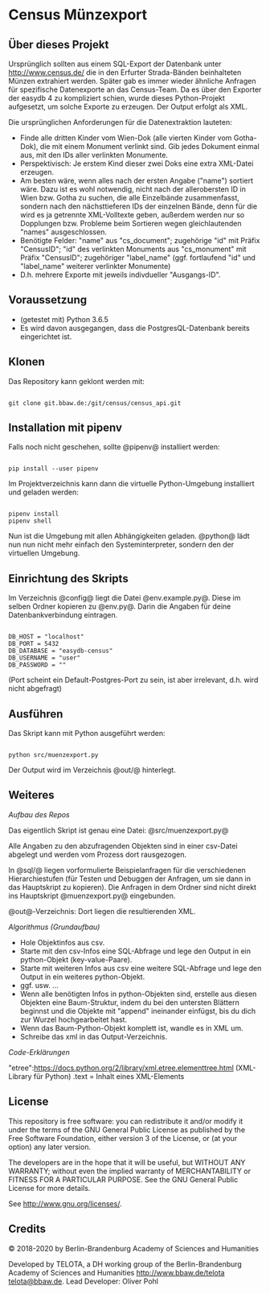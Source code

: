# Census Münzexport

## Über dieses Projekt

Ursprünglich sollten aus einem SQL-Export der Datenbank unter http://www.census.de/ die in den Erfurter Strada-Bänden beinhalteten Münzen extrahiert werden. Später gab es immer wieder ähnliche Anfragen für spezifische Datenexporte  an das Census-Team. Da es über den Exporter der easydb 4 zu kompliziert schien, wurde dieses Python-Projekt aufgesetzt, um solche Exporte zu erzeugen. Der Output erfolgt als XML.

Die ursprünglichen Anforderungen für die Datenextraktion lauteten:
* Finde alle dritten Kinder vom Wien-Dok (alle vierten Kinder vom Gotha-Dok), die mit einem Monument verlinkt sind. Gib jedes Dokument einmal aus, mit den IDs aller verlinkten Monumente.
* Perspektivisch: Je erstem Kind dieser zwei Doks eine extra XML-Datei erzeugen.
* Am besten wäre, wenn alles nach der ersten Angabe ("name") sortiert wäre. Dazu ist es wohl notwendig, nicht nach der allerobersten ID in Wien bzw. Gotha zu suchen, die alle Einzelbände zusammenfasst, sondern nach den nächsttieferen IDs der einzelnen Bände, denn für die wird es ja getrennte XML-Volltexte geben, außerdem werden nur so Dopplungen bzw. Probleme beim Sortieren wegen gleichlautenden "names" ausgeschlossen.
* Benötigte Felder:
"name" aus "cs_document"; zugehörige "id" mit Präfix "CensusID"; "id" des verlinkten Monuments aus "cs_monument" mit Präfix "CensusID"; zugehöriger "label_name" (ggf. fortlaufend "id" und "label_name" weiterer verlinkter Monumente)
* D.h. mehrere Exporte mit jeweils indivdueller "Ausgangs-ID". 

## Voraussetzung

* (getestet mit) Python 3.6.5
* Es wird davon ausgegangen, dass die PostgresQL-Datenbank bereits eingerichtet ist.

## Klonen

Das Repository kann geklont werden mit:

<pre><code class="bash">
git clone git.bbaw.de:/git/census/census_api.git
</code></pre>

## Installation mit pipenv

Falls noch nicht geschehen, sollte @pipenv@ installiert werden:

<pre><code class="bash">
pip install --user pipenv
</code></pre>

Im Projektverzeichnis kann dann die virtuelle Python-Umgebung installiert und geladen werden:

<pre><code class="bash">
pipenv install
pipenv shell
</code></pre>

Nun ist die Umgebung mit allen Abhängigkeiten geladen. @python@ lädt nun nun nicht mehr einfach den Systeminterpreter, sondern den der virtuellen Umgebung.

## Einrichtung des Skripts

Im Verzeichnis @config@ liegt die Datei @env.example.py@. Diese im selben Ordner kopieren zu @env.py@. Darin die Angaben für deine Datenbankverbindung eintragen.

<pre><code class="python">
DB_HOST = "localhost"
DB_PORT = 5432
DB_DATABASE = "easydb-census"
DB_USERNAME = "user"
DB_PASSWORD = ""
</code></pre>

(Port scheint ein Default-Postgres-Port zu sein, ist aber irrelevant, d.h. wird nicht abgefragt)

## Ausführen

Das Skript kann mit Python ausgeführt werden:

<pre><code class="bash">
python src/muenzexport.py
</code></pre>

Der Output wird im Verzeichnis @out/@ hinterlegt.

## Weiteres

*Aufbau des Repos*

Das eigentlich Skript ist genau eine Datei: @src/muenzexport.py@

Alle Angaben zu den abzufragenden Objekten sind in einer csv-Datei abgelegt und werden vom Prozess dort rausgezogen.

In @sql/@ liegen vorformulierte Beispielanfragen für die verschiedenen Hierarchiestufen (für Testen und Debuggen der Anfragen, um sie dann in das Hauptskript zu kopieren).
Die Anfragen in dem Ordner sind nicht direkt ins Hauptskript @muenzexport.py@ eingebunden.

@out@-Verzeichnis: Dort liegen die resultierenden XML.

*Algorithmus (Grundaufbau)*

* Hole Objektinfos aus csv.
* Starte mit den csv-Infos eine SQL-Abfrage und lege den Output in ein python-Objekt (key-value-Paare).
* Starte mit weiteren Infos aus csv eine weitere SQL-Abfrage und lege den Output in ein weiteres python-Objekt.
* ggf. usw. ...
* Wenn alle benötigten Infos in python-Objekten sind, erstelle aus diesen Objekten eine Baum-Struktur, indem du bei den untersten Blättern beginnst und die Objekte mit "append" ineinander einfügst, bis du dich zur Wurzel hochgearbeitet hast.
* Wenn das Baum-Python-Objekt komplett ist, wandle es in XML um.
* Schreibe das xml in das Output-Verzeichnis.

*Code-Erklärungen*

"etree":https://docs.python.org/2/library/xml.etree.elementtree.html (XML-Library für Python)
.text = Inhalt eines XML-Elements

## License

This repository is free software: you can redistribute it and/or modify it under the terms of the GNU General Public License as published by the Free Software Foundation, either version 3 of the License, or (at your option) any later version.

The developers are in the hope that it will be useful, but WITHOUT ANY WARRANTY; without even the implied warranty of MERCHANTABILITY or FITNESS FOR A PARTICULAR PURPOSE. See the GNU General Public License for more details.

See http://www.gnu.org/licenses/.

## Credits

© 2018-2020 by Berlin-Brandenburg Academy of Sciences and Humanities

Developed by TELOTA, a DH working group of the Berlin-Brandenburg Academy of Sciences and Humanities http://www.bbaw.de/telota telota@bbaw.de. Lead Developer: Oliver Pohl
